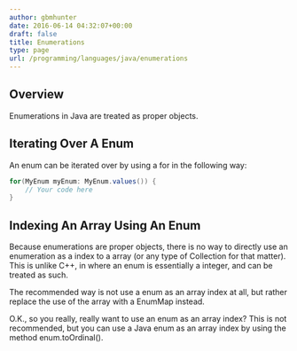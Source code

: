 ```yaml
---
author: gbmhunter
date: 2016-06-14 04:32:07+00:00
draft: false
title: Enumerations
type: page
url: /programming/languages/java/enumerations
---
```


## Overview

Enumerations in Java are treated as proper objects.

## Iterating Over A Enum

An enum can be iterated over by using a for in the following way:
    
```java
for(MyEnum myEnum: MyEnum.values()) {
    // Your code here
}
```

## Indexing An Array Using An Enum

Because enumerations are proper objects, there is no way to directly use an enumeration as a index to a array (or any type of Collection for that matter). This is unlike C++, in where an enum is essentially a integer, and can be treated as such.

The recommended way is not use a enum as an array index at all, but rather replace the use of the array with a EnumMap instead.

O.K., so you really, really want to use an enum as an array index? This is not recommended, but you can use a Java enum as an array index by using the method enum.toOrdinal().  

